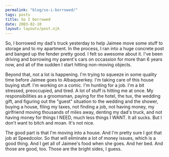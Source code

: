```yaml
---
permalink: "blog/so-i-borrowed/"
tags: posts
title: So I borrowed
date: 2003-02-10
layout: layouts/post.njk
---
```


So, I borrowed my dad's truck yesterday to help Jaimee move some stuff to storage and to my apartment. In the process, I ran into a huge concrete post and banged up the fender pretty good. I felt so awesome about it. I've been driving and borrowing my parent's cars on occassion for more than 6 years now, and all of the sudden I start hitting non-moving objects.

Beyond that, not a lot is happening. I'm trying to squeeze in some quality time before Jaimee goes to Albaqueerkey. I'm taking care of this house buying stuff. I'm working on a comic. I'm hunting for a job. I'm a bit stressed, preoccupied, and tired. A lot of stuff is hitting me at once. My responsibilities as a groomsman, paying for the hotel, the tux, the wedding gift, and figuring out the "guest" situation to the wedding and the shower, buying a house, filing my taxes, not finding a job, not having money, my girlfriend moving thousands of miles away, denting my dad's truck, and not having money for things I NEED, much less things I WANT. It all sucks. But I don't want to bitch and moan. It's not nice.

The good part is that I'm moving into a house. And I'm pretty sure I got that job at Speedcolor. So that will eliminate a lot of money issues, which is a good thing. And I get all of Jaimee's food when she goes. And her bed. And those are good, too. Those are the bright sides, I guess.